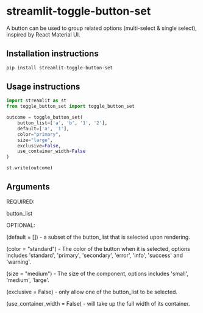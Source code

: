# streamlit-toggle-button-set

A button can be used to group related options (multi-select & single select), inspired by React Material UI.

## Installation instructions

```sh
pip install streamlit-toggle-button-set
```

## Usage instructions

```python
import streamlit as st
from toggle_button_set import toggle_button_set

outcome = toggle_button_set(
    button_list=['a', 'b', '1', '2'],
    default=['a', '1'],
    color="primary",
    size="large",
    exclusive=False,
    use_container_width=False
)

st.write(outcome)
```

## Arguments

REQUIRED:

button_list

OPTIONAL:

(default = []) - a subset of the button_list that is selected upon rendering.

(color = "standard") - The color of the button when it is selected, options includes 'standard', 'primary', 'secondary', 'error', 'info', 'success' and 'warning'.

(size = "medium") - The size of the component, options includes 'small', 'medium', 'large'.

(exclusive = False) - only allow one of the button_list to be selected.

(use_container_width = False) - will take up the full width of its container.
